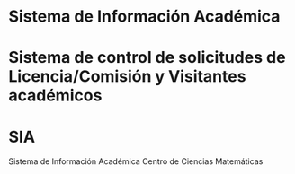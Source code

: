 Sistema de Información Académica
=================================

Sistema de control de solicitudes de Licencia/Comisión y Visitantes académicos
=======
SIA
===

Sistema de Información Académica 
Centro de Ciencias Matemáticas


